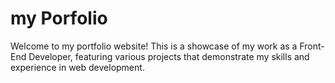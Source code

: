 # my Porfolio
 Welcome to my portfolio website! This is a showcase of my work as a Front-End Developer, featuring various projects that demonstrate my skills and experience in web development.
